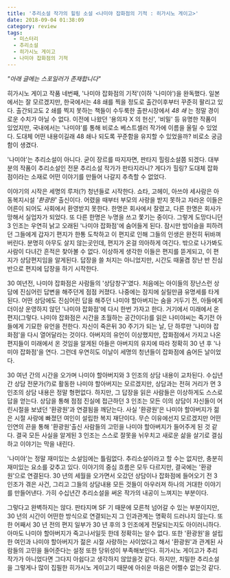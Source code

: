 ```yaml
---
title: '추리소설 작가의 힐링 소설 <나미야 잡화점의 기적 : 히가시노 게이고>'
date: 2018-09-04 01:38:09
category: review
tags:
  - 미스터리
  - 추리소설
  - 히가시노 게이고
  - 나미야 잡화점의 기적
---
```


_"아래 글에는 스포일러가 존재합니다"_

히가시노 게이고 작품 네번째, '나미야 잡화점의 기적'(이하 '나미야')을 완독했다. 일본에서는 잘 모르겠지만, 한국에서는 48 쇄를 찍을 정도로 출간이후부터 꾸준히 팔리고 있다. 출간되고도 2 쇄를 찍지 못하는 책들이 수두룩한 출판시장에서 _48 쇄_ 는 정말 경이로운 수치가 아닐 수 없다. 이전에 나왔던 '용의자 X 의 헌신', '비밀' 등 유명한 작품이 있었지만, 국내에서는 '나미야'를 통해 비로소 베스트셀러 작가에 이름을 올릴 수 있었다. 도대체 어떤 내용이길래 48 쇄나 되도록 꾸준함을 유지할 수 있었을까? 비로소 궁금함이 생겼다.

'나미야'는 추리소설이 아니다. 굳이 장르를 따지자면, 판타지 힐링소설쯤 되겠다. 대부분의 작품이 추리소설인 전문 추리소설 작가가 판타지라니? 게다가 힐링? 도대체 잡화점이라는 소재로 어떤 이야기를 만들어 나갈지 추측할 수 없었다.

이야기의 시작은 세명의 루저(?) 청년들로 시작한다. 쇼타, 고헤이, 아쓰야 세사람은 아동복지시설 _'환광원'_ 출신이다. 어렸을 때부터 부모의 사랑을 받지 못하고 자라온 이들은 어른이 되어도 사회에서 환영받지 못한다. 한명은 회사에서 잘렸고, 다른 한명은 회사가 망해서 실업자가 되었다. 또 다른 한명은 누명을 쓰고 쫓기는 중이다. 그렇게 도망다니던 3 인조는 우연히 낡고 오래된 '나미야 잡화점'에 숨어들게 된다. 잠시만 밤이슬을 피하려던 그들에게 갑자기 편지가 한통 도착하고 이 편지로 인해 그들의 인생은 완전히 뒤바껴 버린다. 분명히 아무도 살지 않는곳인데, 편지가 온걸 의아하게 여긴다. 밖으로 나가봐도 사람이 다녀간 흔적은 찾아볼 수 없다. 이상하게 생각한 이들은 편지를 뜯게되고, 이 편지가 상담편지임을 알게된다. 답장을 쓸 처지는 아니었지만, 시간도 때울겸 장난 반 진심 반으로 편지에 답장을 하기 시작한다.

30 여년전, 나미야 잡화점은 사람들의 '상담창구'였다. 처음에는 아이들의 장난스런 상담에 진심어린 답변을 해주던게 점점 커졌다. 나중에는 잠지에 실릴만큼 유명세를 타게된다. 어떤 상담에도 진심어린 답을 해주던 나미야 할아버지는 숨을 거두기 전, 아들에게 더이상 운영하지 않던 '나미야 잡화점'에 다시 한번 가자고 한다. 거기에서 미래에서 온 편지(그렇다. 나미야 잡화점은 시간을 초월하는 공간이다)를 읽은 나미야씨는 죽기전 아들에게 기묘한 유언을 전한다. 자신이 죽은뒤 30 주기가 되는 날, 단 하루만 '나미야 잡화점'을 다시 열어달라는 것이다. 아버지의 유언이 이상했지만, 잡화점에서 가지고 나온 편지들이 미래에서 온 것임을 알게된 아들은 아버지의 유지에 따라 정확히 30 년 후 '나미야 잡화점'을 연다. 그런데 우연히도 이날이 세명의 청년들이 잡화점에 숨어든 날이었다.

30 여년 간의 시간을 오가며 나미야 할아버지와 3 인조의 상담 내용이 교차된다. 수십년간 상담 전문가(?)로 활동한 나미야 할아버지는 모르겠지만, 상담과는 전혀 거리가 먼 3 인조의 상담 내용은 정말 형편없다. 하지만, 그 답장을 읽은 사람들은 이상하게도 스스로 답을 얻는다. 상담을 통해 점점 진실에 접근하던 3 인조는 모든 이의 상담이 자신들이 어린시절을 보냈던 '환광원'과 연결됨을 깨닫는다. 사실 '환광원'은 나미야 할아버지가 젊은 시절 사랑에 빠졌던 여인이 설립한 복지 재단이다. 무슨 이유에선지 모르겠지만 어떤 인연의 끈을 통해 '환광원'출신 사람들의 고민을 나미야 할아버지가 들어주게 된 것 같다. 결국 모든 사실을 알게된 3 인조는 스스로 잘못을 뉘우치고 새로운 삶을 살기로 결심하고 이야기는 막을 내린다.

'나미야'는 정말 재미있는 소설임에는 틀림없다. 추리소설이라고 할 수는 없지만, 충분히 재미있는 요소를 갖추고 있다. 이야기의 중심 흐름은 모두 다르지만, 결국에는 '환광원'으로 연결된다. 30 년의 세월을 오가면서 오갔던 상담이나 잡화점에 들어오기 전 3 인조가 겪은 사건, 그리고 그들의 상담내용 모든 것들이 아우러져 하나의 거대한 이야기를 만들어낸다. 가히 수십년간 추리소설을 써온 작가의 내공이 느껴지는 부분이다.

그렇다고 완벽하지는 않다. 판타지며 SF 기 때문에 모른척 넘어갈 수 있는 부분이지만, 30 년의 시간이 어떤한 방식으로 연결되는지 그 인과관계는 명확히 드러나지 않는다. 또한 어째서 30 년 전의 편지 일부가 30 년 후의 3 인조에게 전달되는지도 아이러니하다. 아마도 나미야 할아버지가 죽고나서일듯 한데 정확히는 알수 없다. 또한 '환광원'을 설립한 여인과 나미야 할아버지가 젊은 시절 사랑하는 사이었다고 해서 '환광원'과 관계된 사람들의 고민을 들어준다는 설정 또한 당위성이 부족해보인다. 히가시노 게이고가 추리 작가가 아니었다면 그다지 아쉽다고 생각하지 않았을것 같다. 하지만, 치밀한 추리소설을 그렇게나 많이 집필한 히가시노 게이고기 때문에 아쉬운 마음은 어쩔수 없는것 같다.
